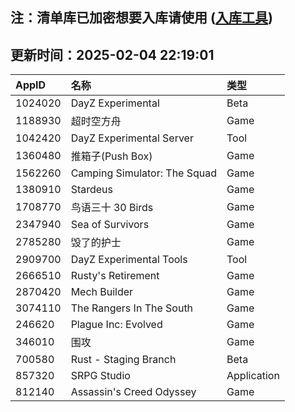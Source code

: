 ## 注：清单库已加密想要入库请使用 ([入库工具](https://github.com/BlankTMing/ManifestAutoUpdate/releases))

## 更新时间：2025-02-04 22:19:01
| AppID | 名称 | 类型  |
| :-------------------- | :----------------------------- | :----------- |
| 1024020 | DayZ Experimental| Beta |
| 1188930 | 超时空方舟| Game |
| 1042420 | DayZ Experimental Server| Tool |
| 1360480 | 推箱子(Push Box)| Game |
| 1562260 | Camping Simulator: The Squad| Game |
| 1380910 | Stardeus| Game |
| 1708770 | 鸟语三十 30 Birds| Game |
| 2347940 | Sea of Survivors| Game |
| 2785280 | 毁了的护士| Game |
| 2909700 | DayZ Experimental Tools| Tool |
| 2666510 | Rusty's Retirement| Game |
| 2870420 | Mech Builder| Game |
| 3074110 | The Rangers In The South| Game |
| 246620 | Plague Inc: Evolved| Game |
| 346010 | 围攻| Game |
| 700580 | Rust - Staging Branch| Beta |
| 857320 | SRPG Studio| Application |
| 812140 | Assassin's Creed Odyssey| Game |
